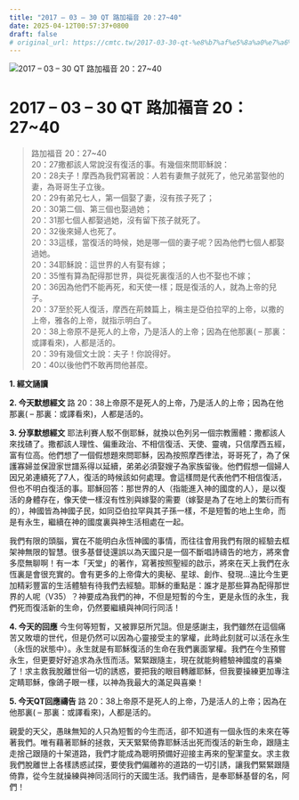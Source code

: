 ```yaml
---
title: "2017 – 03 – 30 QT 路加福音 20：27~40"
date: 2025-04-12T00:57:37+0800
draft: false
# original_url: https://cmtc.tw/2017-03-30-qt-%e8%b7%af%e5%8a%a0%e7%a6%8f%e9%9f%b3-20%ef%bc%9a2740
---
```


![2017 – 03 – 30 QT 路加福音 20：27\~40](/images/qt.jpg   "2017 – 03 – 30 QT 路加福音 20：27\~40")

# 2017 – 03 – 30 QT 路加福音 20：27\~40

> 路加福音 20：27\~40  
> 20：27撒都該人常說沒有復活的事。有幾個來問耶穌說：  
> 20：28夫子！摩西為我們寫著說：人若有妻無子就死了，他兄弟當娶他的妻，為哥哥生子立後。  
> 20：29有弟兄七人，第一個娶了妻，沒有孩子死了；  
> 20：30第二個、第三個也娶過她；  
> 20：31那七個人都娶過她，沒有留下孩子就死了。  
> 20：32後來婦人也死了。  
> 20：33這樣，當復活的時候，她是哪一個的妻子呢？因為他們七個人都娶過她。  
> 20：34耶穌說：這世界的人有娶有嫁；  
> 20：35惟有算為配得那世界，與從死裏復活的人也不娶也不嫁；  
> 20：36因為他們不能再死，和天使一樣；既是復活的人，就為上帝的兒子。  
> 20：37至於死人復活，摩西在荊棘篇上，稱主是亞伯拉罕的上帝，以撒的上帝，雅各的上帝，就指示明白了。  
> 20：38上帝原不是死人的上帝，乃是活人的上帝；因為在他那裏( – 那裏：或譯看來)，人都是活的。  
> 20：39有幾個文士說：夫子！你說得好。  
> 20：40以後他們不敢再問他甚麼。

**1.  經文誦讀**

**2.  今天默想經文**
路 20：38上帝原不是死人的上帝，乃是活人的上帝；因為在他那裏( – 那裏：或譯看來)，人都是活的。

**3. 分享默想經文**
耶法利賽人駁不倒耶穌，就換以色列另一個宗教團體：撒都該人來找碴了。撒都該人理性、偏重政治、不相信復活、天使、靈魂，只信摩西五經，富有位高。他們想了一個假想題來問耶穌，因為按照摩西律法，哥哥死了，為了保護寡婦並保證家世譜系得以延續，弟弟必須娶嫂子為家族留後。他們假想一個婦人因兄弟連續死了7人，復活的時候該如何處理。會這樣問是代表他們不相信復活，但也不明白復活的事。耶穌回答：那世界的人（指能進入神的國度的人），是以復活的身體存在，像天使一樣沒有性別與嫁娶的需要（嫁娶是為了在地上的繁衍而有的），神國皆為神國子民，如同亞伯拉罕與其子孫一樣，不是短暫的地上生命，而是有永生，繼續在神的國度裏與神生活相處在一起。

我們有限的頭腦，實在不能明白永恆神國的事情，而往往會用我們有限的經驗去框架神無限的智慧。很多基督徒還誤以為天國只是一個不斷唱詩禱告的地方，將來會多麼無聊啊！有一本「天堂」的著作，寫著按照聖經的啟示，將來在天上我們在永恆裏是會很充實的。會有更多的上帝偉大的奧秘、星球、創作、發現…遠比今生更加精彩豐富的生活體驗有待我們去經驗。耶穌的重點是：誰才是那些算為配得那世界的人呢（V35）？神要成為我們的神，不但是短暫的今生，更是永恆的永生，我們死而復活新的生命，仍然要繼續與神同行同活！

**4. 今天的回應**
今生何等短暫，又被罪惡所咒詛。但是感謝主，我們雖然在這個痛苦又敗壞的世代，但是仍然可以因為心靈接受主的掌權，此時此刻就可以活在永生（永恆的狀態中）。永生就是有耶穌復活的生命在我們裏面掌權。我們在今生預嘗永生，但更要好好追求為永恆而活。緊緊跟隨主，現在就能夠體驗神國度的喜樂了！求主救我脫離世俗一切的誘惑，要把我的眼目轉離耶穌，但我要操練更加專注定睛耶穌，像鴿子眼一樣，以神為我最大的滿足與喜樂！

**5. 今天QT回應禱告**
路 20：38上帝原不是死人的上帝，乃是活人的上帝；因為在他那裏( – 那裏：或譯看來)，人都是活的。

親愛的天父，愚昧無知的人只為短暫的今生而活，卻不知道有一個永恆的未來在等著我們。唯有藉著耶穌的拯救，天天緊緊倚靠耶穌活出死而復活的新生命，跟隨主走捨己跟隨的十架道路，我們才能成為聰明預備好迎接主再來的聖潔童女。求主救我們脫離世上各樣誘惑試探，要使我們偏離祢的道路的一切引誘，讓我們緊緊跟隨倚靠，從今生就操練與神同活同行的天國生活。我們禱告，是奉耶穌基督的名，阿們！
